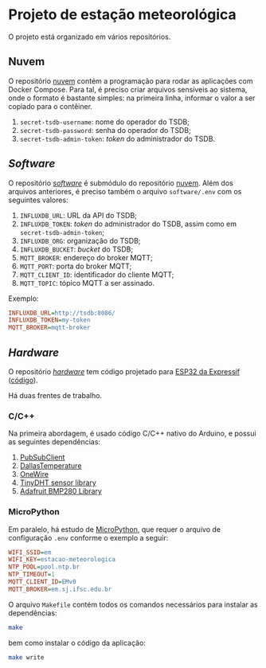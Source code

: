 # Projeto de estação meteorológica

O projeto está organizado em vários repositórios.

## Nuvem

O repositório [nuvem](https://github.com/estacao-meteorologica/nuvem) contém a programação para rodar as aplicações com Docker Compose. Para tal, é preciso criar arquivos sensíveis ao sistema, onde o formato é bastante simples: na primeira linha, informar o valor a ser copiado para o contêiner.

1. `secret-tsdb-username`: nome do operador do TSDB;
1. `secret-tsdb-password`: senha do operador do TSDB; 
1. `secret-tsdb-admin-token`: *token* do administrador do TSDB.

## *Software*

O repositório [*software*](https://github.com/estacao-meteorologica/software) é submódulo do repositório [nuvem](https://github.com/estacao-meteorologica/nuvem). Além dos arquivos anteriores, é preciso também o arquivo `software/.env` com os seguintes valores:

1. `INFLUXDB_URL`: URL da API do TSDB;
1. `INFLUXDB_TOKEN`: *token* do administrador do TSDB, assim como em `secret-tsdb-admin-token`;
1. `INFLUXDB_ORG`: organização do TSDB;
1. `INFLUXDB_BUCKET`: *bucket* do TSDB;
1. `MQTT_BROKER`: endereço do broker MQTT;
1. `MQTT_PORT`: porta do broker MQTT;
1. `MQTT_CLIENT_ID`: identificador do cliente MQTT;
1. `MQTT_TOPIC`: tópico MQTT a ser assinado.

Exemplo:

```ini
INFLUXDB_URL=http://tsdb:8086/
INFLUXDB_TOKEN=my-token
MQTT_BROKER=mqtt-broker
```

## *Hardware*

O repositório [*hardware*](https://github.com/estacao-meteorologica/hardware) tem código projetado para [ESP32 da Expressif](https://www.espressif.com/en/products/socs/esp32) ([código](https://github.com/espressif/arduino-esp32)).

Há duas frentes de trabalho.

### C/C++

Na primeira abordagem, é usado código C/C++ nativo do Arduino, e possui as seguintes dependências:

1. [PubSubClient](https://pubsubclient.knolleary.net/)
1. [DallasTemperature](https://github.com/milesburton/Arduino-Temperature-Control-Library)
1. [OneWire](https://www.pjrc.com/teensy/td_libs_OneWire.html)
1. [TinyDHT sensor library](https://github.com/adafruit/TinyDHT)
1. [Adafruit BMP280 Library](https://github.com/adafruit/Adafruit_BMP280_Library)

### MicroPython

Em paralelo, há estudo de [MicroPython](https://docs.micropython.org/en/latest/esp32/quickref.html#), que requer o arquivo de configuração `.env` conforme o exemplo a seguir:

```ini
WIFI_SSID=em
WIFI_KEY=estacao-meteorologica
NTP_POOL=pool.ntp.br
NTP_TIMEOUT=1
MQTT_CLIENT_ID=EMv0
MQTT_BROKER=em.sj.ifsc.edu.br
```

O arquivo `Makefile` contém todos os comandos necessários para instalar as dependências:

```sh
make
```

bem como instalar o código da aplicação:

```sh
make write
```
